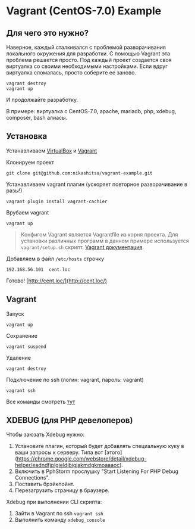 Vagrant (CentOS-7.0) Example
==========================================================

Для чего это нужно?
-------------------
Наверное, каждый сталкивался с проблемой разворачивания локального окружения для разработки.
С помощью Vagrant эта проблема решается просто. Под каждый проект создается своя виртуалка со своими необходимыми настройками. Если вдруг виртуалка сломалась, просто соберите ее заново.

```
vagrant destroy
vagrant up
```
И продолжайте разработку.

В примере: виртуалка с CentOS-7.0, apache, mariadb, php, xdebug, composer, bash алиасы.

Установка
-------------------

Устанавливаем [VirtualBox](https://www.virtualbox.org/wiki/Downloads) и [Vagrant](http://www.vagrantup.com/downloads)

Клонируем проект

```
git clone git@github.com:nikashitsa/vagrant-example.git
```

Устанавливаем vagrant плагин (ускоряет повторное разворачивание в разы!)

```
vagrant plugin install vagrant-cachier
```

Врубаем vagrant

```
vagrant up
```

> Конфигом Vagrant является Vagrantfile из корня проекта.
> Для установки различных программ в данном примере используется `vagrant/setup.sh` скрипт. [Vagrant документация](https://docs.vagrantup.com/v2/).

Добавляем в файл `/etc/hosts` строчку

```
192.168.56.101	cent.loc
```

Готово! [http://cent.loc/](http://cent.loc/)

Vagrant
-------------------

Запуск

```
vagrant up
```

Сохранение

```
vagrant suspend
```

Удаление

```
vagrant destroy
```

Подключение по ssh (логин: vagrant, пароль: vagrant)

```
vagrant ssh
```

Все команды смотреть [тут](https://docs.vagrantup.com/v2/cli/index.html)

XDEBUG (для PHP девелоперов)
-------------------

Чтобы заюзать Xdebug нужно:

1. Установите плагин, который будет добавлять специальную куку в ваши запросы к серверу. Типа вот [этого] (https://chrome.google.com/webstore/detail/xdebug-helper/eadndfjplgieldjbigjakmdgkmoaaaoc). 
2. Включить в PphStorm прослушку "Start Listening For PHP Debug Connections".
3. Поставить брэйкпойнт.
4. Перезагрузить страницу в браузере.

Xdebug при выполнении CLI скрипта:

1. Зайти в Vagrant по ssh `vagrant ssh`
2. Выполнить команду `xdebug_console`
